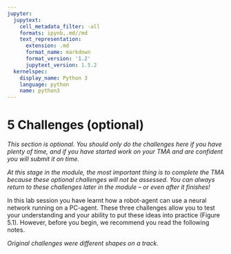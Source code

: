 ```yaml
---
jupyter:
  jupytext:
    cell_metadata_filter: -all
    formats: ipynb,.md//md
    text_representation:
      extension: .md
      format_name: markdown
      format_version: '1.2'
      jupytext_version: 1.5.2
  kernelspec:
    display_name: Python 3
    language: python
    name: python3
---
```


# 5 Challenges (optional)


*This section is optional. You should only do the challenges here if you have plenty of time, and if you have started work on your TMA and are confident you will submit it on time.*

*At this stage in the module, the most important thing is to complete the TMA because these optional challenges will not be assessed. You can always return to these challenges later in the module – or even after it finishes!*



In this lab session you have learnt how a robot-agent can use a neural network running on a PC-agent. These three challenges allow you to test your understanding and your ability to put these ideas into practice (Figure 5.1). However, before you begin, we recommend you read the following notes.

*Original challenges were different shapes on a track.*


